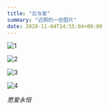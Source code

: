 ```yaml
---
title: "云与爱"
summary: "近期的一些图片"
date: 2020-11-04T14:55:04+08:00
---
```


![1](https://cdn.jsdelivr.net/gh/Borber/PublicPic1@master/life/zaxuan1/1.jpg "云与钟楼")



![2](https://cdn.jsdelivr.net/gh/Borber/PublicPic1@master/life/zaxuan1/2.jpg "棉花糖与背景")



![3](https://cdn.jsdelivr.net/gh/Borber/PublicPic1@master/life/zaxuan1/3.jpg "红柚")



![4](https://cdn.jsdelivr.net/gh/Borber/PublicPic1@master/life/zaxuan1/4.jpg "余辉")



*愿爱永恒*


